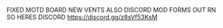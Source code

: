 FIXED MOTD BOARD NEW VENTS ALSO DISCORD MOD FORMS OUT RN SO HERES DISCORD https://discord.gg/z8sVf53KsM
